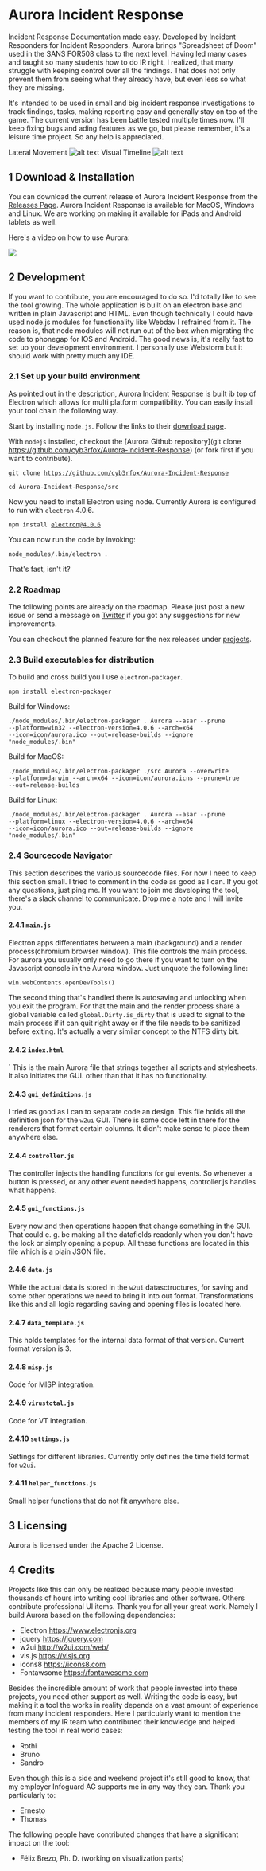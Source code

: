 # Aurora Incident Response

Incident Response Documentation made easy. Developed by Incident Responders for Incident Responders.
Aurora brings "Spreadsheet of Doom" used in the SANS FOR508 class to the next level. Having led many cases and taught so many students how to do IR right, I realized, that many struggle
with keeping control over all the findings. That does not only prevent them from seeing what they already have, but even less so what they are missing. 

It's intended to be used in small and big incident response investigations to track findings, tasks, making reporting easy and generally stay on top of the game. The current version has been battle tested multiple times now. 
I'll keep fixing bugs and ading features as we go, but please remember, it's a leisure time project. So any help is appreciated.

Lateral Movement
![alt text](./images/lateral.png "Lateral Movement Visualization")
Visual Timeline
![alt text](./images/timeline.png "Visual Timeline")



## 1 Download & Installation

You can download the current release of Aurora Incident Response from the [Releases Page](https://github.com/cyb3rfox/Aurora-Incident-Response/releases).
Aurora Incident Response is available for MacOS, Windows and Linux. We are working on making it available for
iPads and Android tablets as well.

Here's a video on how to use Aurora:

[![](http://img.youtube.com/vi/2j2XYcqQIm0/0.jpg)](http://www.youtube.com/watch?v=2j2XYcqQIm0 "")

## 2 Development

If you want to contribute, you are encouraged to do so. I'd totally like to see the tool growing. 
The whole application is built on an electron base and written in plain Javascript and HTML.
Even though technically I could have used node.js modules for functionality like Webdav I refrained from it.
The reason is, that node modules will not run out of the box when migrating the code to phonegap for IOS and Android.
The good news is, it's really fast to set uo your development environment. I personally use Webstorm but it should work with pretty much any IDE.

### 2.1 Set up your build environment

As pointed out in the description, Aurora Incident Response is built ib top of Electron which allows for multi platform compatibility.
You can easily install your tool chain the following way.

Start by installing `node.js`. Follow the links to their [download page](https://nodejs.org/en/download/).

With `nodejs` installed, checkout the [Aurora Github repository](git clone https://github.com/cyb3rfox/Aurora-Incident-Response) (or fork first if you want to contribute).

<code>git clone https://github.com/cyb3rfox/Aurora-Incident-Response </code>

<code>cd Aurora-Incident-Response/src
</code>

Now you need to install Electron using node. Currently Aurora is configured to run with `electron` 4.0.6. 

<code>npm install electron@4.0.6 </code>

You can now run the code by invoking:

<code>node_modules/.bin/electron .</code>

That's fast, isn't it?

### 2.2 Roadmap

The following points are already on the roadmap. Please just post a new issue or send a message on [Twitter](https://twitter.com/cyberfox) if you got any suggestions for new improvements.

You can checkout the planned feature for the nex releases under [projects](https://github.com/cyb3rfox/Aurora-Incident-Response/projects).

### 2.3 Build executables for distribution

To build and cross build you I use `electron-packager`.
 
<code>npm install electron-packager</code>

Build for Windows:

<code>./node_modules/.bin/electron-packager . Aurora --asar --prune --platform=win32 --electron-version=4.0.6 --arch=x64 --icon=icon/aurora.ico --out=release-builds --ignore "node_modules/\.bin" </code>

Build for MacOS:

<code>./node_modules/.bin/electron-packager ./src Aurora --overwrite --platform=darwin --arch=x64 --icon=icon/aurora.icns --prune=true --out=release-builds </code>

Build for Linux:

<code>./node_modules/.bin/electron-packager . Aurora --asar --prune --platform=linux --electron-version=4.0.6 --arch=x64 --icon=icon/aurora.ico --out=release-builds --ignore "node_modules/\.bin" </code>

### 2.4 Sourcecode Navigator

This section describes the various sourcecode files. For now I need to keep this section small. I tried to comment in the code as good as I can. If you got any questions, just ping me. If you want to join me developing the tool, there's a slack channel to communicate. Drop me a note and I will invite you.

#### 2.4.1 `main.js`

Electron apps differentiates between a main (background) and a render process(chromium browser window). This file controls the main process. 
For aurora you usually only need to go there if you want to turn on the Javascript console in the Aurora window. Just unquote the following line:

<code>win.webContents.openDevTools()</code> 

The second thing that's handled there is autosaving and unlocking when you exit the program. For that the main and the render process share a global variable called <code>global.Dirty.is_dirty</code> that is used to signal to the main process if it can quit right away or if the file needs to be sanitized before exiting.
It's actually a very similar concept to the NTFS dirty bit.
 
#### 2.4.2 `index.html`
`
This is the main Aurora file that strings together all scripts and stylesheets. It also initiates the GUI. other than that it has no functionality.
 
#### 2.4.3 `gui_definitions.js`

I tried as good as I can to separate code an design. This file holds all the definition json for the `w2ui` GUI. There is some code left in there
for the renderers that format certain columns. It didn't make sense to place them anywhere else.
 
#### 2.4.4 `controller.js`

The controller injects the handling functions for gui events. So whenever a button is pressed, or any other event needed happens, controller.js handles what happens.
 
#### 2.4.5 `gui_functions.js`

Every now and then operations happen that change something in the GUI. That could e. g. be making all the datafields readonly when you don't have the lock or simply opening a popup.
All these functions are located in this file which is a plain JSON file.
  
#### 2.4.6 `data.js`

While the actual data is stored in the `w2ui` datasctructures, for saving and some other operations we need to bring it into out format. 
Transformations like this and all logic regarding saving and opening files is located here.
 
#### 2.4.7 `data_template.js`
  
This holds templates for the internal data format of that version. Current format version is 3. 
 
#### 2.4.8 `misp.js`
 
Code for MISP integration.
 
#### 2.4.9 `virustotal.js`
  
Code for VT integration.
 
#### 2.4.10 `settings.js`
 
Settings for different libraries. Currently only defines the time field format for `w2ui`.
 
#### 2.4.11 `helper_functions.js`

Small helper functions that do not fit anywhere else.


## 3 Licensing

Aurora is licensed under the Apache 2 License.

## 4 Credits
Projects like this can only be realized because many people invested thousands of hours into writing cool libraries and other software. Others contribute professional UI items. Thank you for all your great work. Namely I build Aurora based on the following dependencies:

* Electron https://www.electronjs.org
* jquery https://jquery.com
* w2ui http://w2ui.com/web/
* vis.js https://visjs.org
* icons8 https://icons8.com
* Fontawsome https://fontawesome.com

Besides the incredible amount of work that people invested into these projects, you need other support as well. Writing the code is easy, but making it a tool the works in reality depends on a vast amount of experience from many incident responders. 
Here I particularly want to mention the members of my IR team who contributed their knowledge and helped testing the tool in real world cases:

* Rothi
* Bruno
* Sandro

Even though this is a side and weekend project it's still good to know, that my employer Infoguard AG supports me in any way they can. Thank you particularly to:

* Ernesto
* Thomas

The following people have contributed changes that have a significant impact on the tool:

* Félix Brezo, Ph. D. (working on visualization parts)



